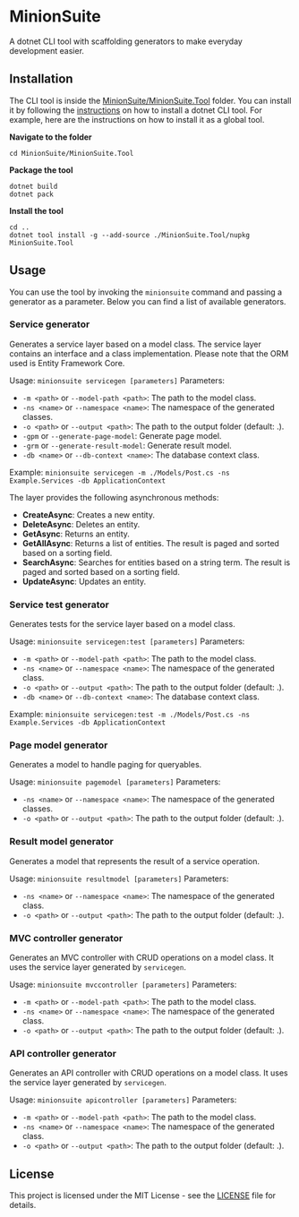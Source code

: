 # MinionSuite

A dotnet CLI tool with scaffolding generators to make everyday development easier.

## Installation

The CLI tool is inside the [MinionSuite/MinionSuite.Tool](MinionSuite/MinionSuite.Tool) folder. You can install it by following the [instructions](https://docs.microsoft.com/en-us/dotnet/core/tools/global-tools-how-to-create) on how to install a dotnet CLI tool.
For example, here are the instructions on how to install it as a global tool.

**Navigate to the folder**

```
cd MinionSuite/MinionSuite.Tool
```

**Package the tool**

```
dotnet build
dotnet pack
```

**Install the tool**

```
cd ..
dotnet tool install -g --add-source ./MinionSuite.Tool/nupkg MinionSuite.Tool
```

## Usage

You can use the tool by invoking the `minionsuite` command and passing a generator as a parameter. Below you can find a list of available generators.

### Service generator

Generates a service layer based on a model class. The service layer contains an interface and a class implementation. Please note that the ORM used is Entity Framework Core.

Usage: `minionsuite servicegen [parameters]`
Parameters:
- `-m <path>` or `--model-path <path>`: The path to the model class.
- `-ns <name>` or `--namespace <name>`: The namespace of the generated classes.
- `-o <path>` or `--output <path>`: The path to the output folder (default: .).
- `-gpm` or `--generate-page-model`: Generate page model.
- `-grm` or `--generate-result-model`: Generate result model.
- `-db <name>` or `--db-context <name>`: The database context class.

Example: `minionsuite servicegen -m ./Models/Post.cs -ns Example.Services -db ApplicationContext`

The layer provides the following asynchronous methods:
- **CreateAsync**: Creates a new entity.
- **DeleteAsync**: Deletes an entity.
- **GetAsync**: Returns an entity.
- **GetAllAsync**: Returns a list of entities. The result is paged and sorted based on a sorting field.
- **SearchAsync**: Searches for entities based on a string term. The result is paged and sorted based on a sorting field.
- **UpdateAsync**: Updates an entity.

### Service test generator

Generates tests for the service layer based on a model class.

Usage: `minionsuite servicegen:test [parameters]`
Parameters:
- `-m <path>` or `--model-path <path>`: The path to the model class.
- `-ns <name>` or `--namespace <name>`: The namespace of the generated class.
- `-o <path>` or `--output <path>`: The path to the output folder (default: .).
- `-db <name>` or `--db-context <name>`: The database context class.

Example: `minionsuite servicegen:test -m ./Models/Post.cs -ns Example.Services -db ApplicationContext`

### Page model generator

Generates a model to handle paging for queryables.

Usage: `minionsuite pagemodel [parameters]`
Parameters:
- `-ns <name>` or `--namespace <name>`: The namespace of the generated classes.
- `-o <path>` or `--output <path>`: The path to the output folder (default: .).

### Result model generator

Generates a model that represents the result of a service operation.

Usage: `minionsuite resultmodel [parameters]`
Parameters:
- `-ns <name>` or `--namespace <name>`: The namespace of the generated class.
- `-o <path>` or `--output <path>`: The path to the output folder (default: .).

### MVC controller generator

Generates an MVC controller with CRUD operations on a model class. It uses the service layer generated by `servicegen`.

Usage: `minionsuite mvccontroller [parameters]`
Parameters:
- `-m <path>` or `--model-path <path>`: The path to the model class.
- `-ns <name>` or `--namespace <name>`: The namespace of the generated class.
- `-o <path>` or `--output <path>`: The path to the output folder (default: .).

### API controller generator

Generates an API controller with CRUD operations on a model class. It uses the service layer generated by `servicegen`.

Usage: `minionsuite apicontroller [parameters]`
Parameters:
- `-m <path>` or `--model-path <path>`: The path to the model class.
- `-ns <name>` or `--namespace <name>`: The namespace of the generated class.
- `-o <path>` or `--output <path>`: The path to the output folder (default: .).

## License

This project is licensed under the MIT License - see the [LICENSE](LICENSE) file for details.
